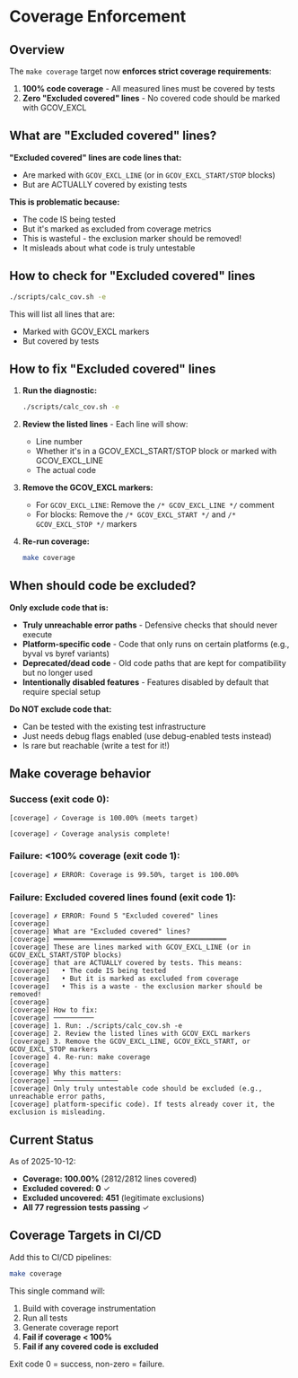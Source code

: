 # Coverage Enforcement

## Overview

The `make coverage` target now **enforces strict coverage requirements**:

1. **100% code coverage** - All measured lines must be covered by tests
2. **Zero "Excluded covered" lines** - No covered code should be marked with GCOV_EXCL

## What are "Excluded covered" lines?

**"Excluded covered" lines are code lines that:**
- Are marked with `GCOV_EXCL_LINE` (or in `GCOV_EXCL_START/STOP` blocks)
- But are ACTUALLY covered by existing tests

**This is problematic because:**
- The code IS being tested
- But it's marked as excluded from coverage metrics
- This is wasteful - the exclusion marker should be removed!
- It misleads about what code is truly untestable

## How to check for "Excluded covered" lines

```bash
./scripts/calc_cov.sh -e
```

This will list all lines that are:
- Marked with GCOV_EXCL markers
- But covered by tests

## How to fix "Excluded covered" lines

1. **Run the diagnostic:**
   ```bash
   ./scripts/calc_cov.sh -e
   ```

2. **Review the listed lines** - Each line will show:
   - Line number
   - Whether it's in a GCOV_EXCL_START/STOP block or marked with GCOV_EXCL_LINE
   - The actual code

3. **Remove the GCOV_EXCL markers:**
   - For `GCOV_EXCL_LINE`: Remove the `/* GCOV_EXCL_LINE */` comment
   - For blocks: Remove the `/* GCOV_EXCL_START */` and `/* GCOV_EXCL_STOP */` markers

4. **Re-run coverage:**
   ```bash
   make coverage
   ```

## When should code be excluded?

**Only exclude code that is:**
- **Truly unreachable error paths** - Defensive checks that should never execute
- **Platform-specific code** - Code that only runs on certain platforms (e.g., byval vs byref variants)
- **Deprecated/dead code** - Old code paths that are kept for compatibility but no longer used
- **Intentionally disabled features** - Features disabled by default that require special setup

**Do NOT exclude code that:**
- Can be tested with the existing test infrastructure
- Just needs debug flags enabled (use debug-enabled tests instead)
- Is rare but reachable (write a test for it!)

## Make coverage behavior

### Success (exit code 0):
```
[coverage] ✓ Coverage is 100.00% (meets target)

[coverage] ✓ Coverage analysis complete!
```

### Failure: <100% coverage (exit code 1):
```
[coverage] ✗ ERROR: Coverage is 99.50%, target is 100.00%
```

### Failure: Excluded covered lines found (exit code 1):
```
[coverage] ✗ ERROR: Found 5 "Excluded covered" lines
[coverage]
[coverage] What are "Excluded covered" lines?
[coverage] ═══════════════════════════════════════════
[coverage] These are lines marked with GCOV_EXCL_LINE (or in GCOV_EXCL_START/STOP blocks)
[coverage] that are ACTUALLY covered by tests. This means:
[coverage]   • The code IS being tested
[coverage]   • But it is marked as excluded from coverage
[coverage]   • This is a waste - the exclusion marker should be removed!
[coverage]
[coverage] How to fix:
[coverage] ──────────
[coverage] 1. Run: ./scripts/calc_cov.sh -e
[coverage] 2. Review the listed lines with GCOV_EXCL markers
[coverage] 3. Remove the GCOV_EXCL_LINE, GCOV_EXCL_START, or GCOV_EXCL_STOP markers
[coverage] 4. Re-run: make coverage
[coverage]
[coverage] Why this matters:
[coverage] ────────────────
[coverage] Only truly untestable code should be excluded (e.g., unreachable error paths,
[coverage] platform-specific code). If tests already cover it, the exclusion is misleading.
```

## Current Status

As of 2025-10-12:
- **Coverage: 100.00%** (2812/2812 lines covered)
- **Excluded covered: 0** ✓
- **Excluded uncovered: 451** (legitimate exclusions)
- **All 77 regression tests passing** ✓

## Coverage Targets in CI/CD

Add this to CI/CD pipelines:

```bash
make coverage
```

This single command will:
1. Build with coverage instrumentation
2. Run all tests
3. Generate coverage report
4. **Fail if coverage < 100%**
5. **Fail if any covered code is excluded**

Exit code 0 = success, non-zero = failure.
